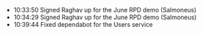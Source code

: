 * 10:33:50	Signed Raghav up for the June RPD demo (Salmoneus)
* 10:34:29	Signed Raghav up for the June RPD demo (Salmoneus)
* 10:39:44	Fixed dependabot for the Users service
